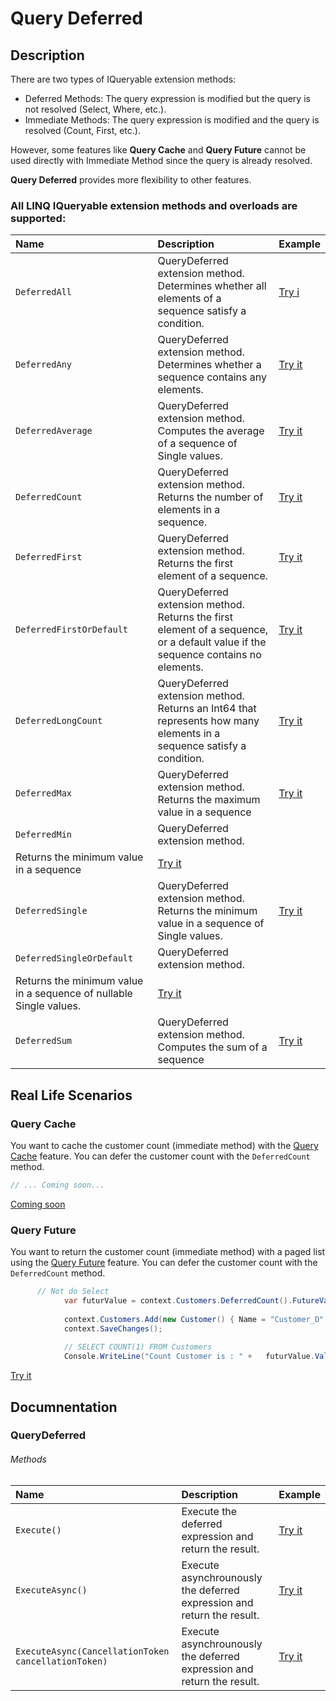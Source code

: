 # Query Deferred

## Description

There are two types of IQueryable extension methods:

- Deferred Methods: The query expression is modified but the query is not resolved (Select, Where, etc.).
- Immediate Methods: The query expression is modified and the query is resolved (Count, First, etc.).

However, some features like **Query Cache** and **Query Future** cannot be used directly with Immediate Method since the query is already resolved.

**Query Deferred** provides more flexibility to other features.

### All LINQ IQueryable extension methods and overloads are supported:

| Name | Description | Example |
| :--- | :---------- | :------ |
| `DeferredAll` | QueryDeferred extension method. Determines whether all elements of a sequence satisfy a condition. | [Try i](https://dotnetfiddle.net/R4nKJc) |
| `DeferredAny` | QueryDeferred extension method. Determines whether a sequence contains any elements. | [Try it](https://dotnetfiddle.net/Nnv3fB) |
| `DeferredAverage` | QueryDeferred extension method. Computes the average of a sequence of Single values. | [Try it](https://dotnetfiddle.net/KUPPPf) |
| `DeferredCount` | QueryDeferred extension method. Returns the number of elements in a sequence. | [Try it](https://dotnetfiddle.net/GAEt8F) |
| `DeferredFirst` | QueryDeferred extension method. Returns the first element of a sequence. | [Try it](https://dotnetfiddle.net/VNtEF2) |
| `DeferredFirstOrDefault` | QueryDeferred extension method. Returns the first element of a sequence, or a default value if the sequence contains no elements. | [Try it](https://dotnetfiddle.net/MEM6Ub) |
| `DeferredLongCount` | QueryDeferred extension method. Returns an Int64 that represents how many elements in a sequence satisfy a condition. | [Try it](https://dotnetfiddle.net/0wPWSF) |
| `DeferredMax` | QueryDeferred extension method. Returns the maximum value in a sequence | [Try it](https://dotnetfiddle.net/9GljhW) |
| `DeferredMin` | QueryDeferred extension method. 	
Returns the minimum value in a sequence | [Try it](https://dotnetfiddle.net/8h3Fjt) |
| `DeferredSingle` | QueryDeferred extension method. Returns the minimum value in a sequence of Single values. | [Try it](https://dotnetfiddle.net/YmhLeU) |
| `DeferredSingleOrDefault` | QueryDeferred extension method. 	
Returns the minimum value in a sequence of nullable Single values. | [Try it](https://dotnetfiddle.net/8k6V4Q) |
| `DeferredSum` | QueryDeferred extension method. Computes the sum of a sequence | [Try it](https://dotnetfiddle.net/ugoMmG) |

## Real Life Scenarios
### Query Cache
You want to cache the customer count (immediate method) with the [Query Cache](query-cache) feature. You can defer the customer count with the `DeferredCount` method.

```csharp
// ... Coming soon...
```
[Coming soon](#)

### Query Future
You want to return the customer count (immediate method) with a paged list using the [Query Future](query-future) feature. You can defer the customer count with the `DeferredCount` method.

```csharp
      // Not do Select
			var futurValue = context.Customers.DeferredCount().FutureValue();
							
			context.Customers.Add(new Customer() { Name = "Customer_D", Description = "Description"});
			context.SaveChanges();	
			
			// SELECT COUNT(1) FROM Customers
			Console.WriteLine("Count Customer is : " +   futurValue.Value);	
```
[Try it](https://dotnetfiddle.net/OshIRK)

## Documnentation

### QueryDeferred<TResult>

###### Methods
| Name | Description | Example |
| :--- | :---------- | :------ |
| `Execute()` | Execute the deferred expression and return the result. | [Try it](#) |
| `ExecuteAsync()` | Execute asynchrounously the deferred expression and return the result. | [Try it](#) |
| `ExecuteAsync(CancellationToken cancellationToken)` | Execute asynchrounously the deferred expression and return the result.  | [Try it](#)  |


